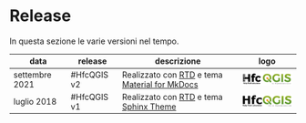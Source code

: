 # Release

In questa sezione le varie versioni nel tempo.

data         | release      | descrizione | logo
-------------|--------------|-------------|------
settembre 2021  | #HfcQGIS v2  | Realizzato con [RTD](https://docs.readthedocs.io/en/latest/index.html) e tema [Material for MkDocs](https://squidfunk.github.io/mkdocs-material/) | <a href="https://hfcqgis-md.readthedocs.io/it/latest/" target="_blank"><img src="../img/logo_hfc_home.png" alt="#HfcQGIS v2"  width="150" class="immagonobox" title="#HfcQGIS v2"></a>
luglio 2018  | #HfcQGIS v1  | Realizzato con [RTD](https://docs.readthedocs.io/en/latest/index.html) e tema [Sphinx Theme](https://github.com/rtfd/sphinx_rtd_theme) | <a href="http://hfcqgis.opendatasicilia.it/it/latest/" target="_blank"><img src="../img/logo_hfc_00.png" alt="#HfcQGIS v1"  width="150" class="immagonobox" title="#HfcQGIS v1"></a>

